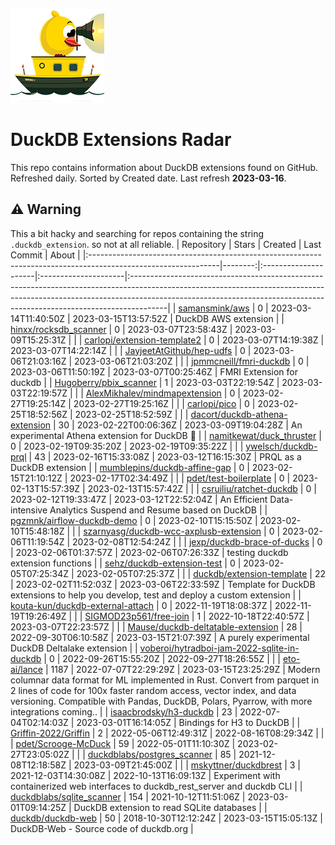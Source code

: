 ![DuckDB Extensions Radar](/img/duckdb_extension_radar.png?raw=true)
# DuckDB Extensions Radar

This repo contains information about DuckDB extensions found on GitHub. Refreshed daily. Sorted by Created date. 
 Last refresh **2023-03-16**.
## ⚠️ Warning
 This a bit hacky and searching for repos containing the string `.duckdb_extension`. so not at all reliable.
| Repository                                                                                                    |   Stars | Created              | Last Commit          | About                                                                                                                                                                                                                                              |
|:--------------------------------------------------------------------------------------------------------------|--------:|:---------------------|:---------------------|:---------------------------------------------------------------------------------------------------------------------------------------------------------------------------------------------------------------------------------------------------|
| [samansmink/aws](https://github.com/samansmink/aws)                                                           |       0 | 2023-03-14T11:40:50Z | 2023-03-15T13:57:52Z | DuckDB AWS extension                                                                                                                                                                                                                               |
| [hinxx/rocksdb_scanner](https://github.com/hinxx/rocksdb_scanner)                                             |       0 | 2023-03-07T23:58:43Z | 2023-03-09T15:25:31Z |                                                                                                                                                                                                                                                    |
| [carlopi/extension-template2](https://github.com/carlopi/extension-template2)                                 |       0 | 2023-03-07T14:19:38Z | 2023-03-07T14:22:14Z |                                                                                                                                                                                                                                                    |
| [JayjeetAtGithub/hep-udfs](https://github.com/JayjeetAtGithub/hep-udfs)                                       |       0 | 2023-03-06T21:03:16Z | 2023-03-06T21:03:20Z |                                                                                                                                                                                                                                                    |
| [jpmmcneill/fmri-duckdb](https://github.com/jpmmcneill/fmri-duckdb)                                           |       0 | 2023-03-06T11:50:19Z | 2023-03-07T00:25:46Z | FMRI Extension for duckdb                                                                                                                                                                                                                          |
| [Hugoberry/pbix_scanner](https://github.com/Hugoberry/pbix_scanner)                                           |       1 | 2023-03-03T22:19:54Z | 2023-03-03T22:19:57Z |                                                                                                                                                                                                                                                    |
| [AlexMikhalev/mindmapextension](https://github.com/AlexMikhalev/mindmapextension)                             |       0 | 2023-02-27T19:25:14Z | 2023-02-27T19:25:16Z |                                                                                                                                                                                                                                                    |
| [carlopi/pico](https://github.com/carlopi/pico)                                                               |       0 | 2023-02-25T18:52:56Z | 2023-02-25T18:52:59Z |                                                                                                                                                                                                                                                    |
| [dacort/duckdb-athena-extension](https://github.com/dacort/duckdb-athena-extension)                           |      30 | 2023-02-22T00:06:36Z | 2023-03-09T19:04:28Z | An experimental Athena extension for DuckDB 🐤                                                                                                                                                                                                      |
| [namitkewat/duck_thruster](https://github.com/namitkewat/duck_thruster)                                       |       0 | 2023-02-19T09:35:20Z | 2023-02-19T09:35:22Z |                                                                                                                                                                                                                                                    |
| [ywelsch/duckdb-prql](https://github.com/ywelsch/duckdb-prql)                                                 |      43 | 2023-02-16T15:33:08Z | 2023-03-12T16:15:30Z | PRQL as a DuckDB extension                                                                                                                                                                                                                         |
| [mumblepins/duckdb-affine-gap](https://github.com/mumblepins/duckdb-affine-gap)                               |       0 | 2023-02-15T21:10:12Z | 2023-02-17T02:34:49Z |                                                                                                                                                                                                                                                    |
| [pdet/test-boilerplate](https://github.com/pdet/test-boilerplate)                                             |       0 | 2023-02-13T15:57:39Z | 2023-02-13T15:57:42Z |                                                                                                                                                                                                                                                    |
| [csruiliu/ratchet-duckdb](https://github.com/csruiliu/ratchet-duckdb)                                         |       0 | 2023-02-12T19:33:47Z | 2023-03-12T22:52:04Z | An Efficient Data-intensive Analytics Suspend and Resume based on DuckDB                                                                                                                                                                           |
| [pgzmnk/airflow-duckdb-demo](https://github.com/pgzmnk/airflow-duckdb-demo)                                   |       0 | 2023-02-10T15:15:50Z | 2023-02-10T15:48:18Z |                                                                                                                                                                                                                                                    |
| [szarnyasg/duckdb-wcc-axplusb-extension](https://github.com/szarnyasg/duckdb-wcc-axplusb-extension)           |       0 | 2023-02-06T11:19:54Z | 2023-02-08T12:54:24Z |                                                                                                                                                                                                                                                    |
| [jexp/duckdb-brace-of-ducks](https://github.com/jexp/duckdb-brace-of-ducks)                                   |       0 | 2023-02-06T01:37:57Z | 2023-02-06T07:26:33Z | testing duckdb extension functions                                                                                                                                                                                                                 |
| [sehz/duckdb-extension-test](https://github.com/sehz/duckdb-extension-test)                                   |       0 | 2023-02-05T07:25:34Z | 2023-02-05T07:25:37Z |                                                                                                                                                                                                                                                    |
| [duckdb/extension-template](https://github.com/duckdb/extension-template)                                     |      22 | 2023-02-02T11:52:03Z | 2023-03-06T22:33:59Z | Template for DuckDB extensions to help you develop, test and deploy a custom extension                                                                                                                                                             |
| [kouta-kun/duckdb-external-attach](https://github.com/kouta-kun/duckdb-external-attach)                       |       0 | 2022-11-19T18:08:37Z | 2022-11-19T19:26:49Z |                                                                                                                                                                                                                                                    |
| [SIGMOD23p561/free-join](https://github.com/SIGMOD23p561/free-join)                                           |       1 | 2022-10-18T22:40:57Z | 2023-03-07T22:23:57Z |                                                                                                                                                                                                                                                    |
| [Mause/duckdb-deltatable-extension](https://github.com/Mause/duckdb-deltatable-extension)                     |      28 | 2022-09-30T06:10:58Z | 2023-03-15T21:07:39Z | A purely experimental DuckDB Deltalake extension                                                                                                                                                                                                   |
| [voberoi/hytradboi-jam-2022-sqlite-in-duckdb](https://github.com/voberoi/hytradboi-jam-2022-sqlite-in-duckdb) |       0 | 2022-09-26T15:55:20Z | 2022-09-27T18:26:55Z |                                                                                                                                                                                                                                                    |
| [eto-ai/lance](https://github.com/eto-ai/lance)                                                               |    1187 | 2022-07-07T22:29:29Z | 2023-03-15T23:25:29Z | Modern columnar data format for ML implemented in Rust. Convert from parquet in 2 lines of code for 100x faster random access, vector index, and data versioning. Compatible with Pandas, DuckDB, Polars, Pyarrow, with more integrations coming.. |
| [isaacbrodsky/h3-duckdb](https://github.com/isaacbrodsky/h3-duckdb)                                           |      23 | 2022-07-04T02:14:03Z | 2023-03-01T16:14:05Z | Bindings for H3 to DuckDB                                                                                                                                                                                                                          |
| [Griffin-2022/Griffin](https://github.com/Griffin-2022/Griffin)                                               |       2 | 2022-05-06T12:49:31Z | 2022-08-16T08:29:34Z |                                                                                                                                                                                                                                                    |
| [pdet/Scrooge-McDuck](https://github.com/pdet/Scrooge-McDuck)                                                 |      59 | 2022-05-01T11:10:30Z | 2023-02-27T23:05:02Z |                                                                                                                                                                                                                                                    |
| [duckdblabs/postgres_scanner](https://github.com/duckdblabs/postgres_scanner)                                 |      85 | 2021-12-08T12:18:58Z | 2023-03-09T21:45:00Z |                                                                                                                                                                                                                                                    |
| [mskyttner/duckdbrest](https://github.com/mskyttner/duckdbrest)                                               |       3 | 2021-12-03T14:30:08Z | 2022-10-13T16:09:13Z | Experiment with containerized web interfaces to duckdb_rest_server and duckdb CLI                                                                                                                                                                  |
| [duckdblabs/sqlite_scanner](https://github.com/duckdblabs/sqlite_scanner)                                     |     154 | 2021-10-12T11:51:06Z | 2023-03-01T09:14:25Z | DuckDB extension to read SQLite databases                                                                                                                                                                                                          |
| [duckdb/duckdb-web](https://github.com/duckdb/duckdb-web)                                                     |      50 | 2018-10-30T12:12:24Z | 2023-03-15T15:05:13Z | DuckDB-Web - Source code of duckdb.org                                                                                                                                                                                                             |